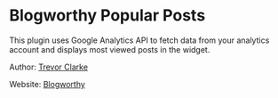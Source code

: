 Blogworthy Popular Posts
========================

This plugin uses Google Analytics API to fetch data from your analytics account and displays most viewed posts in the widget.

Author: [Trevor Clarke](https://github.com/TrevorJTClarke)

Website: [Blogworthy](http://blogworthy.com)